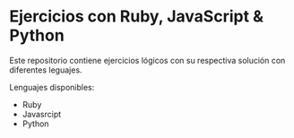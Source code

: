 # Ejercicios con Ruby, JavaScript & Python

Este repositorio contiene ejercicios lógicos con su respectiva solución con diferentes leguajes.

Lenguajes disponibles:

- Ruby
- Javasrcipt
- Python